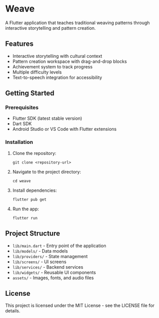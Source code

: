 # Weave

A Flutter application that teaches traditional weaving patterns through interactive storytelling and pattern creation.

## Features

- Interactive storytelling with cultural context
- Pattern creation workspace with drag-and-drop blocks
- Achievement system to track progress
- Multiple difficulty levels
- Text-to-speech integration for accessibility

## Getting Started

### Prerequisites

- Flutter SDK (latest stable version)
- Dart SDK
- Android Studio or VS Code with Flutter extensions

### Installation

1. Clone the repository:
   ```
   git clone <repository-url>
   ```

2. Navigate to the project directory:
   ```
   cd weave
   ```

3. Install dependencies:
   ```
   flutter pub get
   ```

4. Run the app:
   ```
   flutter run
   ```

## Project Structure

- `lib/main.dart` - Entry point of the application
- `lib/models/` - Data models
- `lib/providers/` - State management
- `lib/screens/` - UI screens
- `lib/services/` - Backend services
- `lib/widgets/` - Reusable UI components
- `assets/` - Images, fonts, and audio files

## License

This project is licensed under the MIT License - see the LICENSE file for details. 